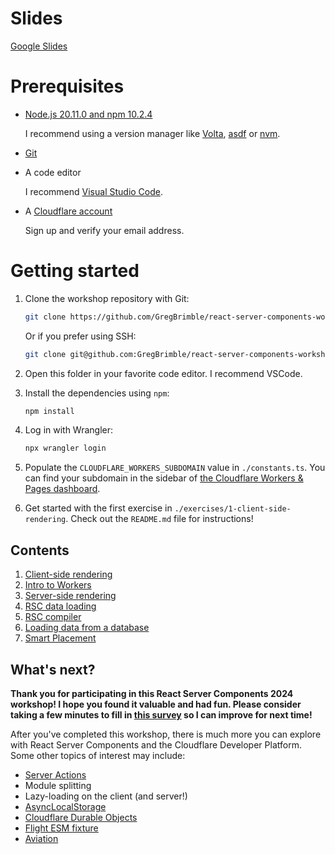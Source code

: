 # Slides

[Google Slides](https://docs.google.com/presentation/d/1nS69MFKWgzd9vWWPybAe9NhjUtX9IoazB1MHutCdsI8/edit?usp=sharing)

# Prerequisites

- [Node.js 20.11.0 and npm 10.2.4](https://nodejs.org/en/download)

  I recommend using a version manager like [Volta](https://volta.sh/), [asdf](https://asdf-vm.com/) or [nvm](https://github.com/nvm-sh/nvm).

- [Git](https://git-scm.com/downloads)

- A code editor

  I recommend [Visual Studio Code](https://code.visualstudio.com/Download).

- A [Cloudflare account](https://dash.cloudflare.com/sign-up/workers)

  Sign up and verify your email address.

# Getting started

1.  Clone the workshop repository with Git:

    ```sh
    git clone https://github.com/GregBrimble/react-server-components-workshop.git
    ```

    Or if you prefer using SSH:

    ```sh
    git clone git@github.com:GregBrimble/react-server-components-workshop.git
    ```

1.  Open this folder in your favorite code editor. I recommend VSCode.

1.  Install the dependencies using `npm`:

    ```sh
    npm install
    ```

1.  Log in with Wrangler:

    ```sh
    npx wrangler login
    ```

1.  Populate the `CLOUDFLARE_WORKERS_SUBDOMAIN` value in `./constants.ts`. You can find your subdomain in the sidebar of [the Cloudflare Workers & Pages dashboard](https://dash.cloudflare.com/?to=/:account/workers-and-pages).

1.  Get started with the first exercise in `./exercises/1-client-side-rendering`. Check out the `README.md` file for instructions!

## Contents

1. [Client-side rendering](./exercises/1-client-side-rendering)
1. [Intro to Workers](./exercises/2-intro-to-workers)
1. [Server-side rendering](./exercises/3-server-side-rendering)
1. [RSC data loading](./exercises/4-rsc-data-loading)
1. [RSC compiler](./exercises/5-rsc-compiler)
1. [Loading data from a database](./exercises/6-loading-data-from-a-database)
1. [Smart Placement](./exercises/7-smart-placement)

## What's next?

**Thank you for participating in this React Server Components 2024 workshop! I hope you found it valuable and had fun. Please consider taking a few minutes to fill in [this survey](https://forms.gle/69tjByW4tWYFgkgr7) so I can improve for next time!**

After you've completed this workshop, there is much more you can explore with React Server Components and the Cloudflare Developer Platform. Some other topics of interest may include:

- [Server Actions](https://react.dev/reference/react/use-server#server-actions-in-forms)
- Module splitting
- Lazy-loading on the client (and server!)
- [AsyncLocalStorage](https://github.com/wintercg/proposal-common-minimum-api/blob/main/asynclocalstorage.md)
- [Cloudflare Durable Objects](https://developers.cloudflare.com/durable-objects)
- [Flight ESM fixture](https://github.com/facebook/react/tree/main/fixtures/flight-esm)
- [Aviation](https://twitter.com/aviationdotapp)
